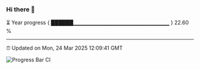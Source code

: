 ### Hi there 👋

⏳ Year progress { ██████▁▁▁▁▁▁▁▁▁▁▁▁▁▁▁▁▁▁▁▁▁▁▁▁ } 22.60 %

---

⏰ Updated on Mon, 24 Mar 2025 12:09:41 GMT

![Progress Bar CI](https://github.com/liununu/liununu/workflows/Progress%20Bar%20CI/badge.svg)
